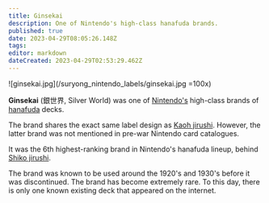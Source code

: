 ```yaml
---
title: Ginsekai
description: One of Nintendo's high-class hanafuda brands.
published: true
date: 2023-04-29T08:05:26.148Z
tags: 
editor: markdown
dateCreated: 2023-04-29T02:53:29.462Z
---
```


![ginsekai.jpg](/suryong_nintendo_labels/ginsekai.jpg =100x)

**Ginsekai** (銀世界, Silver World) was one of [Nintendo's](/en/hanafuda/manufacturers/nintendo) high-class brands of [hanafuda](/en/hanafuda) decks. 

The brand shares the exact same label design as [Kaoh jirushi](/en/hanafuda/manufacturers/nintendo/kaoh). However, the latter brand was not mentioned in pre-war Nintendo card catalogues.

It was the 6th highest-ranking brand in Nintendo's hanafuda lineup, behind [Shiko jirushi](/en/hanafuda/manufacturers/nintendo/shiko).

The brand was known to be used around the 1920's and 1930's before it was discontinued. The brand has become extremely rare. To this day, there is only one known existing deck that appeared on the internet.